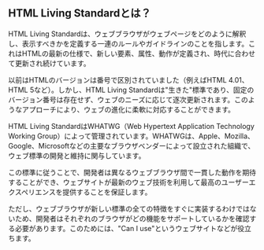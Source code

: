 ## HTML Living Standardとは？
HTML Living Standardは、ウェブブラウザがウェブページをどのように解釈し、表示すべきかを定義する一連のルールやガイドラインのことを指します。これはHTMLの最新の仕様で、新しい要素、属性、動作が定義され、時代に合わせて更新され続けています。

以前はHTMLのバージョンは番号で区別されていました（例えばHTML 4.01、HTML 5など）。しかし、HTML Living Standardは"生きた"標準であり、固定のバージョン番号は存在せず、ウェブのニーズに応じて逐次更新されます。このようなアプローチにより、ウェブの進化に柔軟に対応することができます。

HTML Living StandardはWHATWG（Web Hypertext Application Technology Working Group）によって管理されています。WHATWGは、Apple、Mozilla、Google、Microsoftなどの主要なブラウザベンダーによって設立された組織で、ウェブ標準の開発と維持に関与しています。

この標準に従うことで、開発者は異なるウェブブラウザ間で一貫した動作を期待することができ、ウェブサイトが最新のウェブ技術を利用して最高のユーザーエクスペリエンスを提供することを保証します。

ただし、ウェブブラウザが新しい標準の全ての特徴をすぐに実装するわけではないため、開発者はそれぞれのブラウザがどの機能をサポートしているかを確認する必要があります。このためには、"Can I use"というウェブサイトなどが役立ちます。
